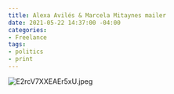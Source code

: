 ```yaml
---
title: Alexa Avilés & Marcela Mitaynes mailer
date: 2021-05-22 14:37:00 -04:00
categories:
- Freelance
tags:
- politics
- print
---
```


![E2rcV7XXEAEr5xU.jpeg](/uploads/E2rcV7XXEAEr5xU.jpeg)